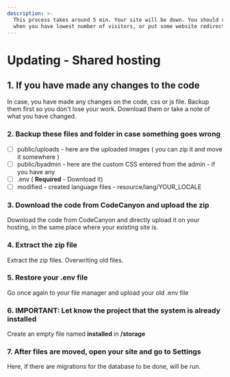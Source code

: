 ```yaml
---
description: >-
  This process takes around 5 min. Your site will be down. You should run it
  when you have lowest number of visitors, or put some website redirect.
---
```


# Updating - Shared hosting



## 1. If you have made any changes to the code

In case, you have made any changes on the code, css or js file. Backup them first so you don't lose your work. Download them or take a note of what you have changed.

### 2. Backup these files and folder in case something goes wrong

* [ ] public/uploads - here are the uploaded images ( you can zip it and move it somewhere )
* [ ] public/byadmin - here are the custom CSS entered from the admin - if you have any
* [ ] .env ( **Required** - Download it)
* [ ] modified - created language files - resource/lang/YOUR\_LOCALE

### 3. Download the code from CodeCanyon and upload the zip

Download the code from CodeCanyon and directly upload it on your hosting, in the same place where your existing site is.

### 4. Extract the zip file

Extract the zip files. Overwriting old files.

### **5. Restore your .env file**

Go once again to your file manager and upload your old .env file

### 6. IMPORTANT: Let know the project that the system is already installed

Create an empty file named **installed** in **/storage**

### 7. After files are moved, open your site and go to Settings

Here, if there are migrations for the database to be done, will be run.
